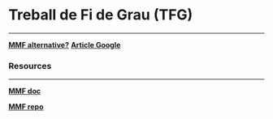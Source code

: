 # Treball de Fi de Grau (TFG)
---
[**MMF alternative?**](https://paperswithcode.com/paper/image-as-a-foreign-language-beit-pretraining)
[**Article Google**](https://ai.googleblog.com/2022/09/a-multi-axis-approach-for-vision.html)

### Resources
---
[**MMF doc**](https://mmf.sh/docs/projects/m4c/)

[**MMF repo**](https://github.com/facebookresearch/mmf)
